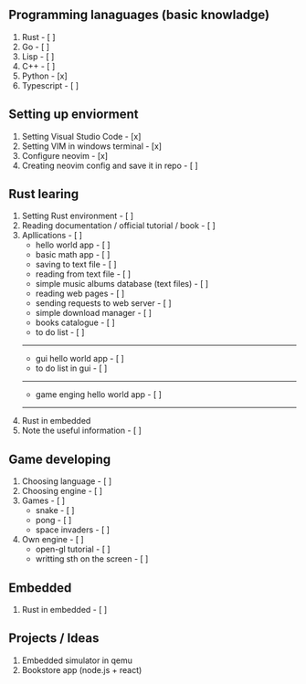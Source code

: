 ## Programming lanaguages (basic knowladge)
1) Rust - [ ]
2) Go - [ ]
3) Lisp - [ ]
4) C++ - [ ]
5) Python - [x]
6) Typescript - [ ]

## Setting up enviorment
1) Setting Visual Studio Code - [x]
2) Setting VIM in windows terminal - [x]
3) Configure neovim - [x]
4) Creating neovim config and save it in repo - [ ]

## Rust learing
1) Setting Rust environment - [ ]
2) Reading documentation / official tutorial / book - [ ]
3) Apllications - [ ]
    - hello world app - [ ]
    - basic math app - [ ]
    - saving to text file - [ ]
    - reading from text file - [ ]
    - simple music albums database (text files) - [ ]
    - reading web pages - [ ]
    - sending requests to web server - [ ]
    - simple download manager - [ ]
    - books catalogue - [ ]
    - to do list - [ ]
    ---
    - gui hello world app - [ ]
    - to do list in gui - [ ]
    ---
    - game enging hello world app - [ ]
    ---
4) Rust in embedded
5) Note the useful information - [ ]

## Game developing
1) Choosing language - [ ]
2) Choosing engine - [ ]
3) Games - [ ]
    - snake - [ ]
    - pong - [ ]
    - space invaders - [ ]
4) Own engine - [ ]
    - open-gl tutorial - [ ]
    - writting sth on the screen - [ ]

## Embedded
1) Rust in embedded - [ ]

## Projects / Ideas
1) Embedded simulator in qemu
2) Bookstore app (node.js + react)